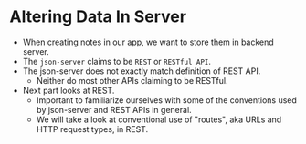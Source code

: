 # Altering Data In Server
- When creating notes in our app, we want to store them in backend server.
- The `json-server` claims to be `REST` or `RESTful API`.
- The json-server does not exactly match definition of REST API.
    - Neither do most other APIs claiming to be RESTful.
- Next part looks at REST.
    - Important to familiarize ourselves with some of the conventions used by json-server and REST APIs in general.
    - We will take a look at conventional use of "routes", aka URLs and HTTP request types, in REST.